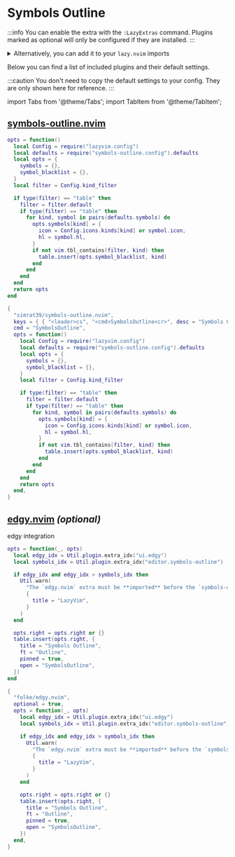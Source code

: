 # Symbols Outline

<!-- plugins:start -->

:::info
You can enable the extra with the `:LazyExtras` command.
Plugins marked as optional will only be configured if they are installed.
:::

<details>
<summary>Alternatively, you can add it to your <code>lazy.nvim</code> imports</summary>

```lua title="lua/config/lazy.lua" {4}
require("lazy").setup({
  spec = {
    { "LazyVim/LazyVim", import = "lazyvim.plugins" },
    { import = "lazyvim.plugins.extras.editor.symbols-outline" },
    { import = "plugins" },
  },
})
```

</details>

Below you can find a list of included plugins and their default settings.

:::caution
You don't need to copy the default settings to your config.
They are only shown here for reference.
:::

import Tabs from '@theme/Tabs';
import TabItem from '@theme/TabItem';

## [symbols-outline.nvim](https://github.com/simrat39/symbols-outline.nvim)

<Tabs>

<TabItem value="opts" label="Options">

```lua
opts = function()
  local Config = require("lazyvim.config")
  local defaults = require("symbols-outline.config").defaults
  local opts = {
    symbols = {},
    symbol_blacklist = {},
  }
  local filter = Config.kind_filter

  if type(filter) == "table" then
    filter = filter.default
    if type(filter) == "table" then
      for kind, symbol in pairs(defaults.symbols) do
        opts.symbols[kind] = {
          icon = Config.icons.kinds[kind] or symbol.icon,
          hl = symbol.hl,
        }
        if not vim.tbl_contains(filter, kind) then
          table.insert(opts.symbol_blacklist, kind)
        end
      end
    end
  end
  return opts
end
```

</TabItem>


<TabItem value="code" label="Full Spec">

```lua
{
  "simrat39/symbols-outline.nvim",
  keys = { { "<leader>cs", "<cmd>SymbolsOutline<cr>", desc = "Symbols Outline" } },
  cmd = "SymbolsOutline",
  opts = function()
    local Config = require("lazyvim.config")
    local defaults = require("symbols-outline.config").defaults
    local opts = {
      symbols = {},
      symbol_blacklist = {},
    }
    local filter = Config.kind_filter

    if type(filter) == "table" then
      filter = filter.default
      if type(filter) == "table" then
        for kind, symbol in pairs(defaults.symbols) do
          opts.symbols[kind] = {
            icon = Config.icons.kinds[kind] or symbol.icon,
            hl = symbol.hl,
          }
          if not vim.tbl_contains(filter, kind) then
            table.insert(opts.symbol_blacklist, kind)
          end
        end
      end
    end
    return opts
  end,
}
```

</TabItem>

</Tabs>

## [edgy.nvim](https://github.com/folke/edgy.nvim) _(optional)_

 edgy integration


<Tabs>

<TabItem value="opts" label="Options">

```lua
opts = function(_, opts)
  local edgy_idx = Util.plugin.extra_idx("ui.edgy")
  local symbols_idx = Util.plugin.extra_idx("editor.symbols-outline")

  if edgy_idx and edgy_idx > symbols_idx then
    Util.warn(
      "The `edgy.nvim` extra must be **imported** before the `symbols-outline.nvim` extra to work properly.",
      {
        title = "LazyVim",
      }
    )
  end

  opts.right = opts.right or {}
  table.insert(opts.right, {
    title = "Symbols Outline",
    ft = "Outline",
    pinned = true,
    open = "SymbolsOutline",
  })
end
```

</TabItem>


<TabItem value="code" label="Full Spec">

```lua
{
  "folke/edgy.nvim",
  optional = true,
  opts = function(_, opts)
    local edgy_idx = Util.plugin.extra_idx("ui.edgy")
    local symbols_idx = Util.plugin.extra_idx("editor.symbols-outline")

    if edgy_idx and edgy_idx > symbols_idx then
      Util.warn(
        "The `edgy.nvim` extra must be **imported** before the `symbols-outline.nvim` extra to work properly.",
        {
          title = "LazyVim",
        }
      )
    end

    opts.right = opts.right or {}
    table.insert(opts.right, {
      title = "Symbols Outline",
      ft = "Outline",
      pinned = true,
      open = "SymbolsOutline",
    })
  end,
}
```

</TabItem>

</Tabs>

<!-- plugins:end -->
